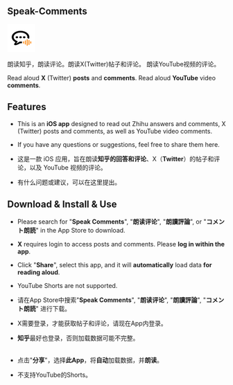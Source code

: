 
## Speak-Comments
<img src="https://github.com/skelet8801/Speak-Comments/blob/main/AppIcon_256.png" alt="AppIcon_256" width="64"/>

朗读知乎，朗读评论。朗读X(Twitter)帖子和评论。 朗读YouTube视频的评论。

Read aloud **X** (Twitter) **posts** and **comments**. Read aloud **YouTube** video **comments**. 

## Features
- This is an **iOS app** designed to read out Zhihu answers and comments, X (Twitter) posts and comments, as well as YouTube video comments.
- If you have any questions or suggestions, feel free to share them here.

- 这是一款 iOS 应用，旨在朗读**知乎的回答和评论**、X（**Twitter**）的帖子和评论，以及 YouTube 视频的评论。
- 有什么问题或建议，可以在这里提出。


## Download & Install & Use
- Please search for "**Speak Comments**", "**朗读评论**", "**朗讀評論**", or "**コメント朗読**" in the App Store to download.

- **X** requires login to access posts and comments. Please **log in within the app**.

- Click "**Share**", select this app, and it will **automatically** load data **for reading aloud**.
- YouTube Shorts are not supported.

- 请在App Store中搜索"**Speak Comments**", "**朗读评论**", "**朗讀評論**",  "**コメント朗読**" 进行下载。
- X需要登录，才能获取帖子和评论，请现在App内登录。
- **知乎**最好也登录，否则加载数据可能不完整。
<br><br>
- 点击"**分享**"，选择**此App**，将**自动**加载数据，并**朗读**。
- 不支持YouTube的Shorts。
